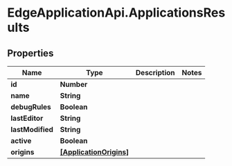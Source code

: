 # EdgeApplicationApi.ApplicationsResults

## Properties

Name | Type | Description | Notes
------------ | ------------- | ------------- | -------------
**id** | **Number** |  | 
**name** | **String** |  | 
**debugRules** | **Boolean** |  | 
**lastEditor** | **String** |  | 
**lastModified** | **String** |  | 
**active** | **Boolean** |  | 
**origins** | [**[ApplicationOrigins]**](ApplicationOrigins.md) |  | 


